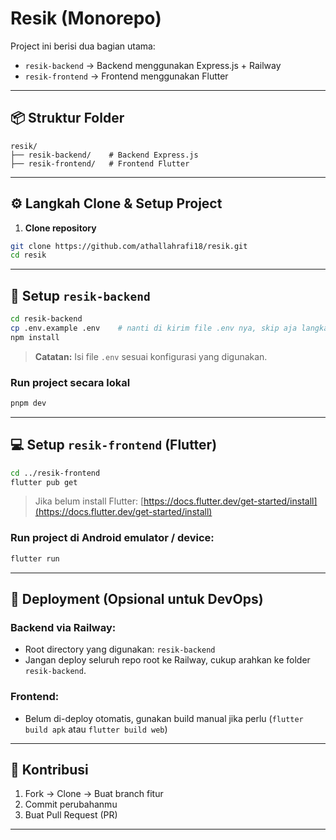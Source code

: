 # Resik (Monorepo)

Project ini berisi dua bagian utama:
- `resik-backend` → Backend menggunakan Express.js + Railway
- `resik-frontend` → Frontend menggunakan Flutter

---

## 📦 Struktur Folder

```
resik/
├── resik-backend/    # Backend Express.js
├── resik-frontend/   # Frontend Flutter
```

---

## ⚙️ Langkah Clone & Setup Project

1. **Clone repository**

```bash
git clone https://github.com/athallahrafi18/resik.git
cd resik
```

---

## 🔧 Setup `resik-backend`

```bash
cd resik-backend
cp .env.example .env    # nanti di kirim file .env nya, skip aja langkah yang ini
npm install
```

> **Catatan:** Isi file `.env` sesuai konfigurasi yang digunakan.

### Run project secara lokal

```bash
pnpm dev
```

---

## 💻 Setup `resik-frontend` (Flutter)

```bash
cd ../resik-frontend
flutter pub get
```

> Jika belum install Flutter: [https://docs.flutter.dev/get-started/install](https://docs.flutter.dev/get-started/install)

### Run project di Android emulator / device:

```bash
flutter run
```

---

## 🚀 Deployment (Opsional untuk DevOps)

### Backend via Railway:
- Root directory yang digunakan: `resik-backend`
- Jangan deploy seluruh repo root ke Railway, cukup arahkan ke folder `resik-backend`.

### Frontend:
- Belum di-deploy otomatis, gunakan build manual jika perlu (`flutter build apk` atau `flutter build web`)

---

## 👥 Kontribusi

1. Fork → Clone → Buat branch fitur
2. Commit perubahanmu
3. Buat Pull Request (PR)

---

<!-- ## 📄 Lisensi

[MIT License](LICENSE) -->
